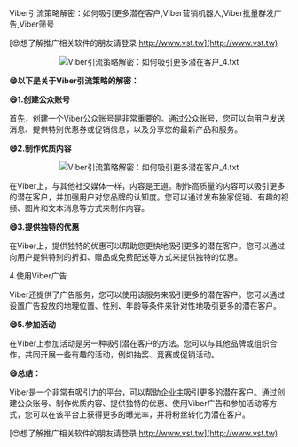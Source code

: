 Viber引流策略解密：如何吸引更多潜在客户,Viber营销机器人,Viber批量群发广告,Viber筛号

[😍想了解推广相关软件的朋友请登录 http://www.vst.tw](http://www.vst.tw)

 <center><img src="https://vst.tw/MP4/tuiguang/png/1.png" alt="Viber引流策略解密：如何吸引更多潜在客户_4.txt"></center>

**😄以下是关于Viber引流策略的解密：**

**😄1.创建公众账号**

首先，创建一个Viber公众账号是非常重要的。通过公众账号，您可以向用户发送消息、提供特别优惠券或促销信息，以及分享您的最新产品和服务。

**😄2.制作优质内容**

 <center><img src="https://vst.tw/MP4/tuiguang/png/1.png" alt="Viber引流策略解密：如何吸引更多潜在客户_4.txt"></center>

在Viber上，与其他社交媒体一样，内容是王道。制作高质量的内容可以吸引更多的潜在客户，并加强用户对您品牌的认知度。您可以通过发布独家促销、有趣的视频、图片和文本消息等方式来制作内容。

**😄3.提供独特的优惠**

在Viber上，提供独特的优惠可以帮助您更快地吸引更多的潜在客户。您可以通过向用户提供特别的折扣、赠品或免费配送等方式来提供独特的优惠。

4.使用Viber广告

Viber还提供了广告服务，您可以使用该服务来吸引更多的潜在客户。您可以通过设置广告投放的地理位置、性别、年龄等条件来针对性地吸引更多的潜在客户。

**😄5.参加活动**

在Viber上参加活动是另一种吸引潜在客户的方法。您可以与其他品牌或组织合作，共同开展一些有趣的活动，例如抽奖、竞赛或促销活动。

**😄总结：**

Viber是一个非常有吸引力的平台，可以帮助企业主吸引更多的潜在客户。通过创建公众账号、制作优质内容、提供独特的优惠、使用Viber广告和参加活动等方式，您可以在该平台上获得更多的曝光率，并将粉丝转化为潜在客户。

[😍想了解推广相关软件的朋友请登录 http://www.vst.tw](http://www.vst.tw)



